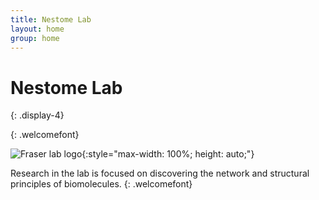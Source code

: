 ```yaml
---
title: Nestome Lab
layout: home
group: home
---
```


# Nestome Lab
{: .display-4}
<br>
<!--...part of the [Institute for Computational Systems Biology](https://www.baumbachlab.net/)-->
{: .welcomefont}

![Fraser lab logo](static/img/logo/jf_retreat_logo.svg){:style="max-width: 100%; height: auto;"}

Research in the lab is focused on discovering the network and structural principles of biomolecules. 
{: .welcomefont}

